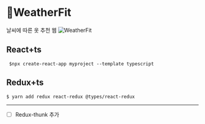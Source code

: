 # 🌈WeatherFit
날씨에 따른 옷 추천 웹
![WeatherFit](https://weather-fit.s3.ap-northeast-2.amazonaws.com/WeatherFit.PNG)

## React+ts
` $npx create-react-app myproject --template typescript`

## Redux+ts
`$ yarn add redux react-redux @types/react-redux`

---
- [ ] Redux-thunk 추가
